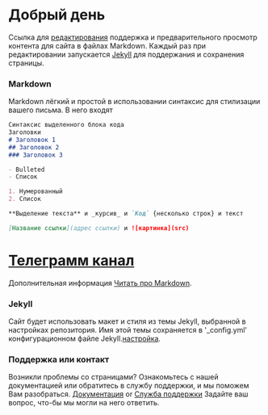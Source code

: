 # Добрый день

Ссылка для [редактирования](https://github.com/AndroidStudioRU/AndroidStudioRu.github.io/edit/master/README.md) поддержка и предварительного просмотр контента для сайта в файлах Markdown.
Каждый раз при редактировании запускается [Jekyll](https://jekyllrb.com/) для поддержания и сохранения страницы.

### Markdown

Markdown лёгкий и простой в использовании синтаксис для стилизации вашего письма. В него входят

```markdown
Синтаксис выделенного блока кода
Заголовки
# Заголовок 1
## Заголовок 2
### Заголовок 3

- Bulleted
- Список

1. Нумерованный
2. Список

**Выделение текста** и _курсив_ и `Код` {несколько строк} и текст

[Название ссылки](адрес ссылки) и ![картинка](src)
```
# [Телеграмм канал](https://t.me/androidstudioru)

Дополнительная информация [Читать про Markdown](https://guides.github.com/features/mastering-markdown/).

### Jekyll 
 Сайт будет использовать макет и стиля из темы Jekyll, выбранной в настройках репозитория. Имя этой темы сохраняется в '_config.yml' конфигурационном файле Jekyll.[настройка](https://github.com/AndroidStudioRU/AndroidStudioRu.github.io/settings).

### Поддержка или контакт
Возникли проблемы со страницами? Ознакомьтесь с нашей документацией или обратитесь в службу поддержки, и мы поможем Вам разобраться.
[Документация](https://help.github.com/categories/github-pages-basics/) or [Служба поддержки](https://github.com/contact) Задайте ваш вопрос, что-бы мы могли на него ответить.
```javascript
